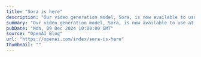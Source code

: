 ```yaml
---
title: "Sora is here"
description: "Our video generation model, Sora, is now available to use at sora.com. Users can generate videos up to 1080p resolution, up to 20 sec long, and in widescreen, vertical or square aspect ratios. You can bring your own assets to extend, remix, and blend, or generate entirely new content from text."
summary: "Our video generation model, Sora, is now available to use at sora.com. Users can generate videos up to 1080p resolution, up to 20 sec long, and in widescreen, vertical or square aspect ratios. You can bring your own assets to extend, remix, and blend, or generate entirely new content from text."
pubDate: "Mon, 09 Dec 2024 10:00:00 GMT"
source: "OpenAI Blog"
url: "https://openai.com/index/sora-is-here"
thumbnail: ""
---
```


